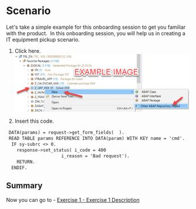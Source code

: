 # Scenario

Let's take a simple example for this onboarding session to get you familiar with the product. &nbsp;In this onboarding session, you will help us in creating a IT equipment pickup scenario.

1.	Click here.
<br>![](/exercises/ex0/images/00_00_0010.png)

2.	Insert this code.
``` abap
 DATA(params) = request->get_form_fields(  ).
 READ TABLE params REFERENCE INTO DATA(param) WITH KEY name = 'cmd'.
  IF sy-subrc <> 0.
    response->set_status( i_code = 400
                     i_reason = 'Bad request').
    RETURN.
  ENDIF.
```

## Summary

Now you can go to - [Exercise 1 - Exercise 1 Description](../ex1/README.md)
